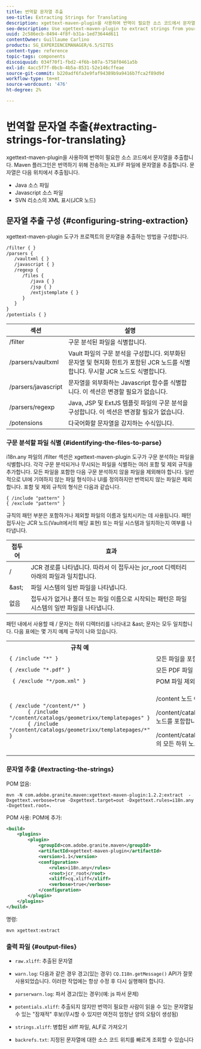 ```yaml
---
title: 번역할 문자열 추출
seo-title: Extracting Strings for Translating
description: xgettext-maven-plugin을 사용하여 번역이 필요한 소스 코드에서 문자열을 추출합니다.
seo-description: Use xgettext-maven-plugin to extract strings from your source code that need translating
uuid: 2c586ecb-8494-4f8f-b31a-1ed73644d611
contentOwner: Guillaume Carlino
products: SG_EXPERIENCEMANAGER/6.5/SITES
content-type: reference
topic-tags: components
discoiquuid: 034f70f1-fbd2-4f6b-b07a-5758f0461a5b
exl-id: 4acc5f7f-0bcb-4b5a-8531-52e146cffeae
source-git-commit: b220adf6fa3e9faf94389b9a9416b7fca2f89d9d
workflow-type: tm+mt
source-wordcount: '476'
ht-degree: 2%

---
```


# 번역할 문자열 추출{#extracting-strings-for-translating}

xgettext-maven-plugin을 사용하여 번역이 필요한 소스 코드에서 문자열을 추출합니다. Maven 플러그인은 번역하기 위해 전송하는 XLIFF 파일에 문자열을 추출합니다. 문자열은 다음 위치에서 추출됩니다.

* Java 소스 파일
* Javascript 소스 파일
* SVN 리소스의 XML 표시(JCR 노드)

## 문자열 추출 구성 {#configuring-string-extraction}

xgettext-maven-plugin 도구가 프로젝트의 문자열을 추출하는 방법을 구성합니다.

```xml
/filter { }
/parsers {
   /vaultxml { }
   /javascript { }
   /regexp {
      /files {
         /java { }
         /jsp { }
         /extjstemplate { }
      }
   }
}
/potentials { }
```

| 섹션 | 설명 |
|---|---|
| /filter | 구문 분석된 파일을 식별합니다. |
| /parsers/vaultxml | Vault 파일의 구문 분석을 구성합니다. 외부화된 문자열 및 현지화 힌트가 포함된 JCR 노드를 식별합니다. 무시할 JCR 노드도 식별합니다. |
| /parsers/javascript | 문자열을 외부화하는 Javascript 함수를 식별합니다. 이 섹션은 변경할 필요가 없습니다. |
| /parsers/regexp | Java, JSP 및 ExtJS 템플릿 파일의 구문 분석을 구성합니다. 이 섹션은 변경할 필요가 없습니다. |
| /potensions | 다국어화할 문자열을 감지하는 수식입니다. |

### 구문 분석할 파일 식별 {#identifying-the-files-to-parse}

i18n.any 파일의 /filter 섹션은 xgettext-maven-plugin 도구가 구문 분석하는 파일을 식별합니다. 각각 구문 분석되거나 무시되는 파일을 식별하는 여러 포함 및 제외 규칙을 추가합니다. 모든 파일을 포함한 다음 구문 분석하지 않을 파일을 제외해야 합니다. 일반적으로 UI에 기여하지 않는 파일 형식이나 UI를 정의하지만 번역되지 않는 파일은 제외합니다. 포함 및 제외 규칙의 형식은 다음과 같습니다.

```
{ /include "pattern" }
{ /exclude "pattern" }
```

규칙의 패턴 부분은 포함하거나 제외할 파일의 이름과 일치시키는 데 사용됩니다. 패턴 접두사는 JCR 노드(Vault에서의 해당 표현) 또는 파일 시스템과 일치하는지 여부를 나타냅니다.

| 접두어 | 효과 |
|---|---|
| / | JCR 경로를 나타냅니다. 따라서 이 접두사는 jcr_root 디렉터리 아래의 파일과 일치합니다. |
| &amp;ast; | 파일 시스템의 일반 파일을 나타냅니다. |
| 없음 | 접두사가 없거나 폴더 또는 파일 이름으로 시작되는 패턴은 파일 시스템의 일반 파일을 나타냅니다. |

패턴 내에서 사용할 때 / 문자는 하위 디렉터리를 나타내고 &amp;ast; 문자는 모두 일치합니다. 다음 표에는 몇 가지 예제 규칙이 나와 있습니다.

<table>
 <tbody>
  <tr>
   <th>규칙 예</th>
   <th>효과</th>
  </tr>
  <tr>
   <td><code>{ /include "*" }</code></td>
   <td>모든 파일을 포함합니다.</td>
  </tr>
  <tr>
   <td><code>{ /exclude "*.pdf" }</code></td>
   <td>모든 PDF 파일 제외</td>
  </tr>
  <tr>
   <td><code> { /exclude "*/pom.xml" }</code></td>
   <td>POM 파일 제외</td>
  </tr>
  <tr>
   <td><code class="code">{ /exclude "/content/*" }
      { /include "/content/catalogs/geometrixx/templatepages" }
      { /include "/content/catalogs/geometrixx/templatepages/*" }</code></td>
   <td><p>/content 노드 아래의 모든 파일을 제외합니다.</p> <p>/content/catalogs/geometrixx/templatepages 노드를 포함합니다.</p> <p>/content/catalogs/geometrixx/templatepages의 모든 하위 노드를 포함합니다.</p> </td>
  </tr>
 </tbody>
</table>

### 문자열 추출  {#extracting-the-strings}

POM 없음:

```shell
mvn -N com.adobe.granite.maven:xgettext-maven-plugin:1.2.2:extract  -Dxgettext.verbose=true -Dxgettext.target=out -Dxgettext.rules=i18n.any -Dxgettext.root=.
```

POM 사용: POM에 추가:

```xml
<build>
    <plugins>
        <plugin>
            <groupId>com.adobe.granite.maven</groupId>
            <artifactId>xgettext-maven-plugin</artifactId>
            <version>1.1</version>
            <configuration>
                <rules>i18n.any</rules>
                <root>jcr_root</root>
                <xliff>cq.xliff</xliff>
                <verbose>true</verbose>
            </configuration>
        </plugin>
    </plugins>
</build>
```

명령:

```shell
mvn xgettext:extract
```

### 출력 파일 {#output-files}

* `raw.xliff`: 추출된 문자열
* `warn.log`: 다음과 같은 경우 경고(있는 경우) `CQ.I18n.getMessage()` API가 잘못 사용되었습니다. 이러한 작업에는 항상 수정 후 다시 실행해야 합니다.

* `parserwarn.log`: 파서 경고(있는 경우)(예: js 파서 문제)
* `potentials.xliff`: 추출되지 않지만 번역이 필요한 사람이 읽을 수 있는 문자열일 수 있는 &quot;잠재적&quot; 후보(무시할 수 있지만 여전히 엄청난 양의 오탐이 생성됨)
* `strings.xliff`: 병합된 xliff 파일, ALF로 가져오기
* `backrefs.txt`: 지정된 문자열에 대한 소스 코드 위치를 빠르게 조회할 수 있습니다

